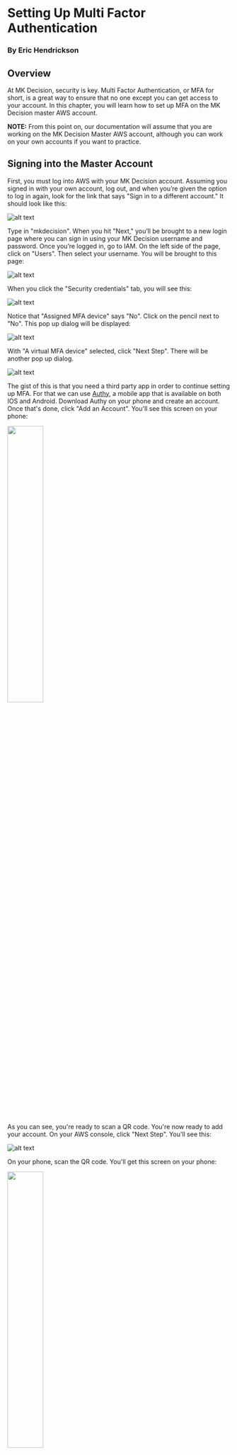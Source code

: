 # Setting Up Multi Factor Authentication

### By Eric Hendrickson

## Overview

At MK Decision, security is key. Multi Factor Authentication, or MFA for short, is a great way to ensure that no one except you can get access to your account. In this chapter, you will learn how to set up MFA on the MK Decision master AWS account.

**NOTE:** From this point on, our documentation will assume that you are working on the MK Decision Master AWS account, although you can work on your own accounts if you want to practice.

## Signing into the Master Account

First, you must log into AWS with your MK Decision account. Assuming you signed in with your own account, log out, and when you’re given the option to log in again, look for the link that says "Sign in to a different account." It should look like this:

![alt text](images/1.png)

Type in "mkdecision". When you hit "Next," you’ll be brought to a new login page where you can sign in using your MK Decision username and password. Once you’re logged in, go to IAM. On the left side of the page, click on "Users". Then select your username. You will be brought to this page:

![alt text](images/2.png)

When you click the "Security credentials" tab, you will see this:

![alt text](images/3.png)

Notice that "Assigned MFA device" says "No". Click on the pencil next to "No". This pop up dialog will be displayed:

![alt text](images/4.png)

With "A virtual MFA device" selected, click "Next Step". There will be another pop up dialog.

![alt text](images/5.png)

The gist of this is that you need a third party app in order to continue setting up MFA. For that we can use [Authy](https://authy.com/), a mobile app that is available on both IOS and Android. Download Authy on your phone and create an account. Once that's done, click "Add an Account". You'll see this screen on your phone:

<img src="images/phone1.png" width="40%" />

As you can see, you're ready to scan a QR code. You're now ready to add your account. On your AWS console, click "Next Step". You'll see this:

![alt text](images/6.png)

On your phone, scan the QR code. You'll get this screen on your phone:

<img src="images/phone2.png" width="40%" />

Name the account whatever you like, and tap "Done". On the next page, you will see a six digit code. On AWS, type in the code you see next to "Authentication code 1". Wait a little bit. You'll notice on your phone that a new code has rendered on your phone screen. Type that code into "Authentication code 2", then click "Activate virtual MFA". If you did it right, you'll get this pop up dialog:

![alt text](images/7.png)

Click Finish. Congratulations. You've set up MFA on AWS! Now, this is important: __YOU MUST LOG OUT__. If you do not do this, you will not have the permissions you need to continue. Log out, enter your credentials again, and you'll be directed to this page:

![alt text](images/8.png)

Look at your AWS account on Authy, and input the 6 digit code (quickly, before the code changes), and click "Submit". You'll see you have successfully logged in to your account.
